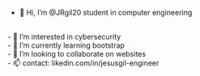 - 👋 Hi, I’m @JRgil20 student in computer engineering
<br>
- 👀 I’m interested in cybersecurity
<br>
- 🌱 I’m currently learning bootstrap
<br>
- 💞️ I’m looking to collaborate on websites
<br>
- 📫 contact:
 likedin.com/in/jesusgil-engineer

<!---
Jrgil20ucab/Jrgil20ucab is a ✨ special ✨ repository because its `README.md` (this file) appears on your GitHub profile.
You can click the Preview link to take a look at your changes.
--->
